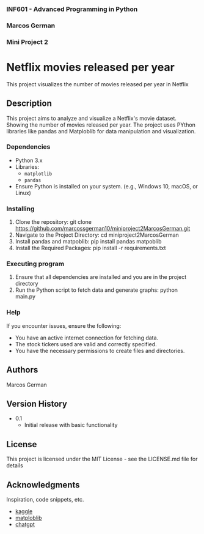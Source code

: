 ### INF601 - Advanced Programming in Python
### Marcos German
### Mini Project 2

# Netflix movies released per year

This project visualizes the number of movies released per year in Netflix

## Description

This project aims to analyze and visualize a Netflix's movie dataset. Showing the number of movies released per year. The project uses PYthon libraries like pandas and Matploblib for data manipulation and visualization.


### Dependencies

* Python 3.x
* Libraries:
  * `matplotlib`
  * `pandas`
* Ensure Python is installed on your system. (e.g., Windows 10, macOS, or Linux)

### Installing
1. Clone the repository:
    git clone https://github.com/marcossgerman10/miniproject2MarcosGerman.git
2. Navigate to the Project Directory:
    cd miniproject2MarcosGerman
3. Install pandas and matpoblib:
    pip install pandas matpoblib
4. Install the Required Packages:
    pip install -r requirements.txt


### Executing program
1. Ensure that all dependencies are installed and you are in the project directory
2. Run the Python script to fetch data and generate graphs:
    python main.py

### Help
If you encounter issues, ensure the following:

* You have an active internet connection for fetching data.
* The stock tickers used are valid and correctly specified.
* You have the necessary permissions to create files and directories.

## Authors
Marcos German

## Version History

* 0.1
    * Initial release with basic functionality 

## License

This project is licensed under the MIT License - see the LICENSE.md file for details

## Acknowledgments

Inspiration, code snippets, etc.
* [kaggle](https://www.kaggle.com/)
* [matploblib](https://matplotlib.org/stable/tutorials/pyplot.html)
* [chatgpt](https://chatgpt.com/)